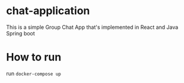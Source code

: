 # chat-application

This is a simple Group Chat App that's implemented in React and Java Spring boot

# How to run

run `docker-compose up`

